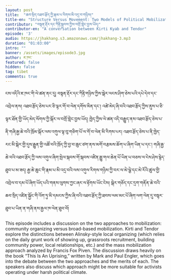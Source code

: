 ```yaml
---
layout: post
title:  "ཆབ་སྲིད་འཐབ་རྩོད་ཀྱི་རྣམ་པ་རིགས་མི་འདྲ་བ་གཉིས།"
title-en: "Structure Versus Movement: Two Models of Political Mobilization"
contributor: "བསྟན་རྡོར་དང་ཀིརྟི་སྐྱབས་ཀྱིས་བགྲོ་གླེང་བྱས་ཡོད།"
contributor-en: "A conversation between Kirti Kyab and Tendor"
episode: '3'
audio: https://jhakhang.s3.amazonaws.com/jhakhang-3.mp3
duration: "01:03:00"
intro: ""
banner: /assets/images/episode3.jpg
author: ཇ་ཁང་
featured: false
hidden: false
tag: tibet
comments: true
---
```

ངས་འདིའི་ཇ་ཁང་གི་ལེ་ཚན་ནང་དུ། བསྟན་རྡོར་དང་ཀིརྟི་གཉིས་ཀྱིས་སྒེར་ལངས་ཤིག་ཅེས་པའི་དཔེ་དེབ་དང་འབྲེལ་ནས། འཐབ་རྩོད་ཅེས་པར་ཅི་ལྟར་གོ་བ་ལེན་དགོས་མིན་དང་། འཚེ་མེད་ཞི་བའི་འཐབ་རྩོད་ཀྱིས་ནུས་པ་ཅི་ལྟར་ཐོན་གྱི་ཡོད་མེད་སོགས་ཀྱི་སྐོར་ལ་བགྲོ་གླེང་བྱས་ཡོད། ཁྱེད་ཀྱིས་ལེ་ཚན་འདི་བརྒྱུད་ནས་འཐབ་རྩོད་ཅེས་པ་ནི་གཞི་རྒྱ་ཆེ་བའི་ཁྲོམ་སྐོར་ལས་འགུལ་ལྟ་བུ་གཅིག་པོ་ལ་གོ་བ་ལེན་མི་རིགས་པར། འཐབ་རྩོད་ཅེས་པ་ནི་ཁྱེད་རང་མི་སྒེར་གྱི་དུས་རྒྱུན་གྱི་འཚོ་བའི་ཁྲོད་ཀྱི་བྱ་བ་ཆུང་ཙག་ནས་མགོ་བརྩམས་ཆོག་པ་ཞིག་ཡིན་པ་དང་།  གཞི་རྒྱ་ཆེ་བའི་འཐབ་རྩོད་ཀྱི་ལས་འགུལ་ཞིག་སྤེལ་སྐབས་གོ་སྐབས་འཛིན་རྒྱུ་གལ་ཆེན་པོ་ཡིན་པ་བཅས་ལ་ངེས་ཤེས་རྙེད་ཐུབ་པ་མ་ཟད། རྒྱ་ཆེ་ཆུང་གི་རྣམ་པ་མི་འདྲ་བའི་ལས་འགུལ་རིགས་གཉིས་ཀྱི་བར་ལ་མེ་ལྕེ་དང་མེ་རོའི་ཚུལ་གྱི་འབྲེལ་བ་དམ་པོ་ཞིག་ཡོད་པའི་གནས་ལུགས་ཀྱང་ཞར་ལ་རྟོགས་ཡོང་ངེས། སྒེར་གཅོད་དང་དྲག་གནོན་ཆེ་བའི་ཆབ་སྲིད་འཛིན་སྐྱོང་གི་འོག་ཏུ་མི་དམངས་ཀྱིས་ཞི་བའི་འཐབ་རྩོད་ཀྱི་ཐབས་ལམ་མང་པོ་ཞིག་ལག་ལེན་དུ་བསྟར་ཐུབ་པ་ཡིན་ན་གཞི་ནས་རྒྱལ་ཁ་ལེན་ཐུབ་བོ།

This episode includes a discussion on the two approaches to mobilization: community organizing versus broad-based mobilization. Kirti and Tendor explore the distinctions between Alinsky-style local organizing (which relies on the daily grunt work of showing up, grassroots recruitment, building community power, local relationships, etc.) and the mass mobilization approach analyzed by Francis Fox Piven. The discussion draws heavily on the book “This Is An Uprising,” written by Mark and Paul Engler, which goes into the debate between the two approaches and the merits of each. The speakers also discuss which approach might be more suitable for activists operating under harsh political climate.

  



